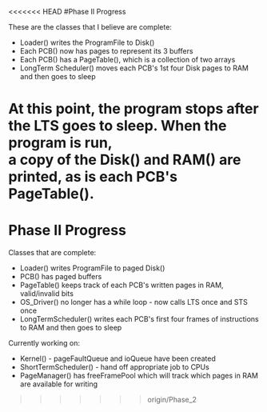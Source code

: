 <<<<<<< HEAD
#Phase II Progress

These are the classes that I believe are complete:
 - Loader() writes the ProgramFile to Disk()
 - Each PCB() now has pages to represent its 3 buffers
 - Each PCB() has a PageTable(), which is a collection of two arrays
 - LongTerm Scheduler() moves each PCB's 1st four Disk pages to RAM and then goes to sleep

At this point, the program stops after the LTS goes to sleep. When the program is run, <br>a copy of the Disk() and RAM() are printed, as is each PCB's PageTable().
=======
# Phase II Progress

Classes that are complete:
- Loader() writes ProgramFile to paged Disk()
- PCB() has paged buffers
- PageTable() keeps track of each PCB's written pages in RAM, valid/invalid bits
- OS_Driver() no longer has a while loop - now calls LTS once and STS once
- LongTermScheduler() writes each PCB's first four frames of instructions to RAM and then goes to sleep

Currently working on:
- Kernel() - pageFaultQueue and ioQueue have been created
- ShortTermScheduler() - hand off appropriate job to CPUs
- PageManager() has freeFramePool which will track which pages in RAM are available for writing
>>>>>>> origin/Phase_2
